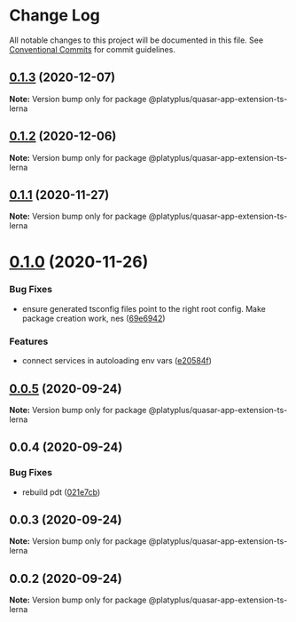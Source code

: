 # Change Log

All notable changes to this project will be documented in this file.
See [Conventional Commits](https://conventionalcommits.org) for commit guidelines.

## [0.1.3](https://github.com/platyplus/platydev/compare/@platyplus/quasar-app-extension-ts-lerna@0.1.2...@platyplus/quasar-app-extension-ts-lerna@0.1.3) (2020-12-07)

**Note:** Version bump only for package @platyplus/quasar-app-extension-ts-lerna





## [0.1.2](https://github.com/platyplus/platydev/compare/@platyplus/quasar-app-extension-ts-lerna@0.1.1...@platyplus/quasar-app-extension-ts-lerna@0.1.2) (2020-12-06)

**Note:** Version bump only for package @platyplus/quasar-app-extension-ts-lerna





## [0.1.1](https://github.com/platyplus/platydev/compare/@platyplus/quasar-app-extension-ts-lerna@0.1.0...@platyplus/quasar-app-extension-ts-lerna@0.1.1) (2020-11-27)

**Note:** Version bump only for package @platyplus/quasar-app-extension-ts-lerna





# [0.1.0](https://github.com/platyplus/platydev/compare/@platyplus/quasar-app-extension-ts-lerna@0.0.5...@platyplus/quasar-app-extension-ts-lerna@0.1.0) (2020-11-26)


### Bug Fixes

* ensure generated tsconfig files point to the right root config. Make package creation work, nes ([69e6942](https://github.com/platyplus/platydev/commit/69e6942417fac3865a6719694cb85da18e7aa00f))


### Features

* connect services in autoloading env vars ([e20584f](https://github.com/platyplus/platydev/commit/e20584f228ba6d3a6fc707bc25c2e1a25798d9b4))





## [0.0.5](https://github.com/platyplus/platydev/compare/@platyplus/quasar-app-extension-ts-lerna@0.0.4...@platyplus/quasar-app-extension-ts-lerna@0.0.5) (2020-09-24)

**Note:** Version bump only for package @platyplus/quasar-app-extension-ts-lerna





## 0.0.4 (2020-09-24)


### Bug Fixes

* rebuild pdt ([021e7cb](https://github.com/platyplus/platydev/commit/021e7cb617ad0fe251d134395196050f64c72d08))





## 0.0.3 (2020-09-24)

**Note:** Version bump only for package @platyplus/quasar-app-extension-ts-lerna





## 0.0.2 (2020-09-24)

**Note:** Version bump only for package @platyplus/quasar-app-extension-ts-lerna
